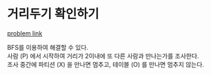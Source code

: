 # 거리두기 확인하기

[problem link](https://programmers.co.kr/learn/courses/30/lessons/81302)  

BFS를 이용하여 해결할 수 있다.  
사람 (P) 에서 시작하여 거리가 2이내에 또 다른 사람과 만나는가를 조사한다.  
조사 중간에 파티션 (X) 을 만나면 멈추고, 테이블 (O) 를 만나면 멈추지 않는다.
